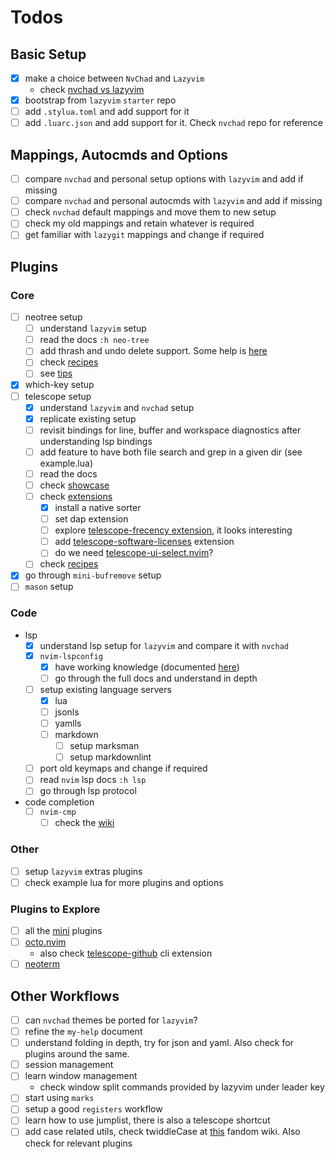 # Todos

## Basic Setup

- [x] make a choice between `NvChad` and `Lazyvim`
  - check [nvchad vs lazyvim](./nvchad-vs-lazyvim.md)
- [x] bootstrap from `lazyvim` `starter` repo
- [ ] add `.stylua.toml` and add support for it
- [ ] add `.luarc.json` and add support for it. Check `nvchad` repo for reference

## Mappings, Autocmds and Options

- [ ] compare `nvchad` and personal setup options with `lazyvim` and add if missing
- [ ] compare `nvchad` and personal autocmds with `lazyvim` and add if missing
- [ ] check `nvchad` default mappings and move them to new setup
- [ ] check my old mappings and retain whatever is required
- [ ] get familiar with `lazygit` mappings and change if required

## Plugins

### Core

- [ ] neotree setup
  - [ ] understand `lazyvim` setup
  - [ ] read the docs `:h neo-tree`
  - [ ] add thrash and undo delete support. Some help is [here](https://github.com/nvim-neo-tree/neo-tree.nvim/issues/202)
  - [ ] check [recipes](https://github.com/nvim-neo-tree/neo-tree.nvim/wiki/Recipes)
  - [ ] see [tips](https://github.com/nvim-neo-tree/neo-tree.nvim/wiki/Tips)
- [x] which-key setup
- [ ] telescope setup
  - [x] understand `lazyvim` and `nvchad` setup
  - [x] replicate existing setup
  - [ ] revisit bindings for line, buffer and workspace diagnostics after understanding lsp bindings
  - [ ] add feature to have both file search and grep in a given dir (see example.lua)
  - [ ] read the docs
  - [ ] check [showcase](https://github.com/nvim-telescope/telescope.nvim/wiki/Showcase)
  - [ ] check [extensions](https://github.com/nvim-telescope/telescope.nvim/wiki/Extensions)
    - [x] install a native sorter
    - [ ] set dap extension
    - [ ] explore [telescope-frecency extension](https://github.com/nvim-telescope/telescope-frecency.nvim), it looks interesting
    - [ ] add [telescope-software-licenses](https://github.com/chip/telescope-software-licenses.nvim) extension
    - [ ] do we need [telescope-ui-select.nvim](https://github.com/nvim-telescope/telescope-ui-select.nvim)?
  - [ ] check [recipes](https://github.com/nvim-telescope/telescope.nvim/wiki/Configuration-Recipes)
- [x] go through `mini-bufremove` setup
- [ ] `mason` setup

### Code

- lsp
  - [x] understand lsp setup for `lazyvim` and compare it with `nvchad`
  - [x] `nvim-lspconfig`
    - [x] have working knowledge (documented [here](./lsp/nvim-lspconfig.md))
    - [ ] go through the full docs and understand in depth
  - [ ] setup existing language servers
    - [x] lua
    - [ ] jsonls
    - [ ] yamlls
    - [ ] markdown
      - [ ] setup marksman
      - [ ] setup markdownlint
  - [ ] port old keymaps and change if required
  - [ ] read `nvim` lsp docs `:h lsp`
  - [ ] go through lsp protocol
- code completion 
  - [ ] `nvim-cmp`
    - [ ] check the [wiki](https://github.com/hrsh7th/nvim-cmp/wiki)

### Other
- [ ] setup `lazyvim` extras plugins
- [ ] check example lua for more plugins and options

### Plugins to Explore
- [ ] all the [mini](https://github.com/echasnovski/mini.nvim) plugins
- [ ] [octo.nvim](https://github.com/pwntester/octo.nvim)
  - also check [telescope-github](https://github.com/nvim-telescope/telescope-github.nvim) cli extension
- [ ] [neoterm](https://github.com/kassio/neoterm)

## Other Workflows

- [ ] can `nvchad` themes be ported for `lazyvim`?
- [ ] refine the `my-help` document
- [ ] understand folding in depth, try for json and yaml. Also check for plugins around the same.
- [ ] session management
- [ ] learn window management
  - check window split commands provided by lazyvim under leader key
- [ ] start using `marks`
- [ ] setup a good `registers` workflow
- [ ] learn how to use jumplist, there is also a telescope shortcut
- [ ] add case related utils, check twiddleCase at [this](https://vim.fandom.com/wiki/Switching_case_of_characters) fandom wiki. Also check for relevant plugins
